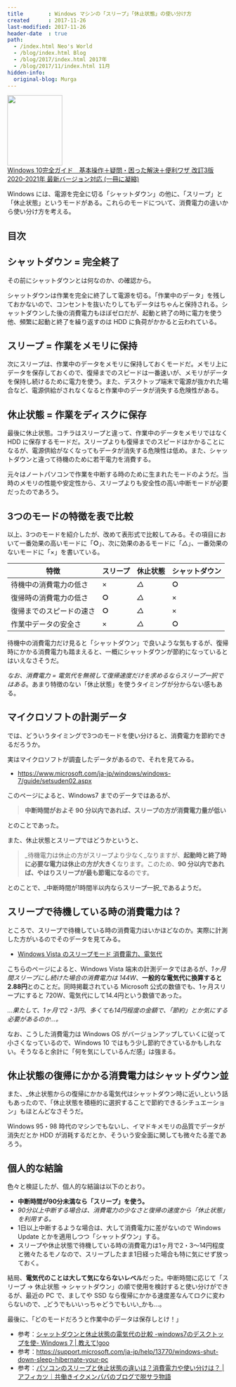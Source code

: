 ```yaml
---
title        : Windows マシンの「スリープ」「休止状態」の使い分け方
created      : 2017-11-26
last-modified: 2017-11-26
header-date  : true
path:
  - /index.html Neo's World
  - /blog/index.html Blog
  - /blog/2017/index.html 2017年
  - /blog/2017/11/index.html 11月
hidden-info:
  original-blog: Murga
---
```


<div class="ad-amazon">
  <div class="ad-amazon-image">
    <a href="https://www.amazon.co.jp/dp/B08CB8962Q?tag=neos21-22&amp;linkCode=osi&amp;th=1&amp;psc=1">
      <img src="https://m.media-amazon.com/images/I/51fliFSjPVL._SL160_.jpg" width="125" height="160">
    </a>
  </div>
  <div class="ad-amazon-info">
    <div class="ad-amazon-title">
      <a href="https://www.amazon.co.jp/dp/B08CB8962Q?tag=neos21-22&amp;linkCode=osi&amp;th=1&amp;psc=1">Windows 10完全ガイド　基本操作＋疑問・困った解決＋便利ワザ 改訂3版 2020-2021年 最新バージョン対応 (一冊に凝縮)</a>
    </div>
  </div>
</div>

Windows には、電源を完全に切る「シャットダウン」の他に、「スリープ」と「休止状態」というモードがある。これらのモードについて、消費電力の違いから使い分け方を考える。

## 目次

## シャットダウン = 完全終了

その前にシャットダウンとは何なのか、の確認から。

シャットダウンは作業を完全に終了して電源を切る。「作業中のデータ」を残しておかないので、コンセントを抜いたりしてもデータはちゃんと保持される。シャットダウンした後の消費電力もほぼゼロだが、起動と終了の時に電力を使う他、頻繁に起動と終了を繰り返すのは HDD に負荷がかかると云われている。

## スリープ = 作業をメモリに保持

次にスリープは、作業中のデータをメモリに保持しておくモードだ。メモリ上にデータを保存しておくので、復帰までのスピードは一番速いが、メモリがデータを保持し続けるために電力を使う。また、デスクトップ端末で電源が抜かれた場合など、電源供給がされなくなると作業中のデータが消失する危険性がある。

## 休止状態 = 作業をディスクに保存

最後に休止状態。コチラはスリープと違って、作業中のデータをメモリではなく HDD に保存するモードだ。スリープよりも復帰までのスピードはかかることになるが、電源供給がなくなってもデータが消失する危険性は低め。また、シャットダウンと違って待機のために若干電力を消費する。

元々はノートパソコンで作業を中断する時のために生まれたモードのようだ。当時のメモリの性能や安定性から、スリープよりも安全性の高い中断モードが必要だったのであろう。

## 3つのモードの特徴を表で比較

以上、3つのモードを紹介したが、改めて表形式で比較してみる。その項目において一番効果の高いモードに「**○**」、次に効果のあるモードに「_△_」、一番効果のないモードに「×」を書いている。

| 特徴                     | スリープ | 休止状態 | シャットダウン |
|--------------------------|----------|----------|----------------|
| 待機中の消費電力の低さ   | ×       | _△_     | **○**         |
| 復帰時の消費電力の低さ   | **○**   | _△_     | ×             |
| 復帰までのスピードの速さ | **○**   | _△_     | ×             |
| 作業中データの安全さ     | ×       | _△_     | **○**         |

待機中の消費電力だけ見ると「シャットダウン」で良いような気もするが、復帰時にかかる消費電力も踏まえると、一概にシャットダウンが節約になっているとはいえなさそうだ。

_なお、消費電力 = 電気代を無視して復帰速度だけを求めるならスリープ一択ではある_。あまり特徴のない「休止状態」を使うタイミングが分からない感もある。

## マイクロソフトの計測データ

では、どういうタイミングで3つのモードを使い分けると、消費電力を節約できるだろうか。

実はマイクロソフトが調査したデータがあるので、それを見てみる。

- <https://www.microsoft.com/ja-jp/windows/windows-7/guide/setsuden02.aspx>

このページによると、Windows7 までのデータではあるが、

> **中断時間がおよそ 90 分以内であれば、スリープの方が消費電力量が低い**

とのことであった。

また、休止状態とスリープではどうかというと、

> _待機電力は休止の方がスリープより少なく_なりますが、**起動時と終了時に必要な電力は休止の方が大きく**なります。このため、**90 分以内であれば、やはりスリープが最も節電になる**のです。

とのことで、_中断時間が1時間半以内ならスリープ一択_であるようだ。

## スリープで待機している時の消費電力は？

ところで、スリープで待機している時の消費電力はいかほどなのか。実際に計測した方がいるのでそのデータを見てみる。

- [Windows Vista のスリープモード 消費電力、電気代](http://www.aqaweb.net/sub/page053.html)

こちらのページによると、Windows Vista 端末の計測データではあるが、_1ヶ月間スリープにし続けた場合の消費電力は 144W_、**一般的な電気代に換算すると2.88円**とのことだ。同時掲載されている Microsoft 公式の数値でも、1ヶ月スリープにすると 720W、電気代にして14.4円という数値であった。

_…果たして、1ヶ月で2・3円、多くても14円程度の金額で、「節約」とか気にする必要があるのか…。_

なお、こうした消費電力は Windows OS がバージョンアップしていくに従って小さくなっているので、Windows 10 ではもう少し節約できているかもしれない。そうなると余計に「何を気にしているんだ感」は強まる。

## 休止状態の復帰にかかる消費電力はシャットダウン並

また、_休止状態からの復帰にかかる電気代はシャットダウン時に近い_という話もあったので、「休止状態を積極的に選択することで節約できるシチュエーション」もほとんどなさそうだ。

Windows 95・98 時代のマシンでもないし、イマドキメモリの品質でデータが消失だとか HDD が消耗するだとか、そういう安全面に関しても微々たる差であろう。

## 個人的な結論

色々と検証したが、個人的な結論は以下のとおり。

- **中断時間が90分未満なら「スリープ」を使う。**
- _90分以上中断する場合は、消費電力の少なさと復帰の速度から「休止状態」を利用する。_
- 1日以上中断するような場合は、大して消費電力に差がないので Windows Update とかを適用しつつ「シャットダウン」する。
- スリープや休止状態で待機している時の消費電力は1ヶ月で2・3〜14円程度と微々たるモノなので、スリープしたまま1日経った場合も特に気にせず放っておく。

結局、**電気代のことは大して気にならないレベル**だった。中断時間に応じて「スリープ → 休止状態 → シャットダウン」の順で使用を検討すると使い分けができるが、最近の PC で、ましてや SSD なら復帰にかかる速度差なんてロクに変わらないので、_どうでもいいっちゃどうでもいい_かも…。

最後に、「どのモードだろうと作業中のデータは保存しとけ！」

- 参考：[シャットダウンと休止状態の電気代の比較 -windows7のデスクトップを使- Windows 7 | 教えて!goo](https://oshiete.goo.ne.jp/qa/7306053.html)
- 参考：<https://support.microsoft.com/ja-jp/help/13770/windows-shut-down-sleep-hibernate-your-pc>
- 参考：[パソコンのスリープと休止状態の違いは？消費電力や使い分けは？ | アフィカツ｜共働きイクメンパパのブログで脱サラ物語](http://affikatsu.com/pc-sleep-hibernation-shutdown-7748/)
